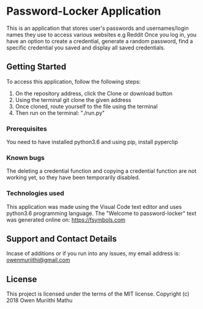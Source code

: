 # Password-Locker Application

This is an application that stores user's passwords and usernames/login names they use to access various websites e.g Reddit
Once you log in, you have an option to create a credential, generate a random password, find a specific credential you saved and display all saved credentials.

## Getting Started

To access this application, follow the following steps:
1) On the repository address, click the Clone or download button
2) Using the terminal git clone the given address
3) Once cloned, route yourself to the file using the terminal
4) Then run on the terminal: "./run.py"

### Prerequisites

You need to have installed python3.6 and using pip, install pyperclip

### Known bugs

The deleting a credential function and copying a credential function are not working yet, so they have been temporarily disabled.


### Technologies used

This application was made using the Visual Code text editor and uses python3.6 programming language.
The "Welcome to password-locker" text was generated online on: https://fsymbols.com

## Support and Contact Details
Incase of additions or if you run into any issues, my email address is: owenmuriithi@gmail.com

## License
This project is licensed under the terms of the MIT license. Copyright (c) 2018 Owen Muriithi Mathu

